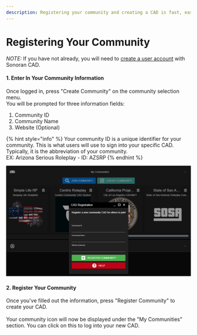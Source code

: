 ```yaml
---
description: Registering your community and creating a CAD is fast, easy, and free!
---
```


# Registering Your Community

_NOTE:_ If you have not already, you will need to [create a user account](registering-your-account.md) with Sonoran CAD.

#### 1. Enter In Your Community Information

Once logged in, press "Create Community" on the community selection menu.\
You will be prompted for three information fields:

1. Community ID
2. Community Name
3. Website (Optional)

{% hint style="info" %}
Your community ID is a unique identifier for your community. This is what users will use to sign into your specific CAD. Typically, it is the abbreviation of your community.\
EX: Arizona Serious Roleplay - ID: AZSRP
{% endhint %}

![The community CAD registration modal is shown as above](../../.gitbook/assets/new_community.png)

#### 2. Register Your Community

Once you've filled out the information, press "Register Community" to create your CAD.\
\
Your community icon will now be displayed under the "My Communities" section. You can click on this to log into your new CAD.
